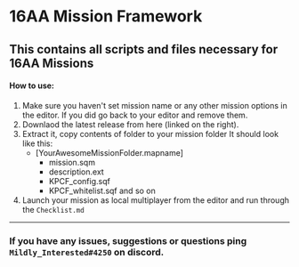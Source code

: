 # 16AA Mission Framework

## This contains all scripts and files necessary for 16AA Missions

#### How to use:

1. Make sure you haven't set mission name or any other mission options in the editor.
   If you did go back to your editor and remove them.
2. Downlaod the latest release from here (linked on the right).
3. Extract it, copy contents of folder to your mission folder
   It should look like this:
   * [YourAwesomeMissionFolder.mapname]
     * mission.sqm
     * description.ext
     * KPCF_config.sqf
     * KPCF_whitelist.sqf
       and so on
4. Launch your mission as local multiplayer from the editor and run through the `Checklist.md`

---

### If you have any issues, suggestions or questions ping `Mildly_Interested#4250` on discord.
